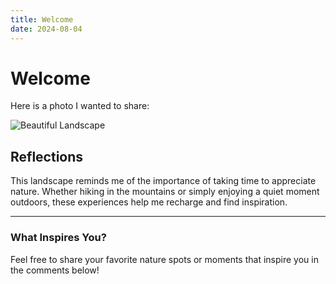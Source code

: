 ```yaml
---
title: Welcome
date: 2024-08-04
---
```


# Welcome

Here is a photo I wanted to share:

![Beautiful Landscape](https://images.unsplash.com/photo-1506744038136-46273834b3fb)

## Reflections

This landscape reminds me of the importance of taking time to appreciate nature. Whether hiking in the mountains or simply enjoying a quiet moment outdoors, these experiences help me recharge and find inspiration.

---

### What Inspires You?

Feel free to share your favorite nature spots or moments that inspire you in the comments below!
